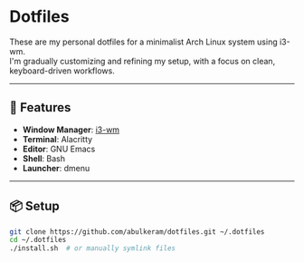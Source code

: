 # Dotfiles

These are my personal dotfiles for a minimalist Arch Linux system using i3-wm.  
I'm gradually customizing and refining my setup, with a focus on clean, keyboard-driven workflows.

---

## 🌿 Features

- **Window Manager**: [i3-wm](https://i3wm.org/)
- **Terminal**: Alacritty
- **Editor**: GNU Emacs
- **Shell**: Bash
- **Launcher**: dmenu

---

## 📦 Setup

```bash
git clone https://github.com/abulkeram/dotfiles.git ~/.dotfiles
cd ~/.dotfiles
./install.sh  # or manually symlink files
